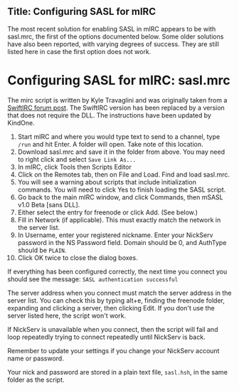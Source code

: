 Title: Configuring SASL for mIRC
---
The most recent solution for enabling SASL in mIRC appears to be with sasl.mrc, the first of the options documented below. Some older solutions have also been reported, with varying degrees of success. They are still listed here in case the first option does not work.

# Configuring SASL for mIRC: sasl.mrc

The mirc script is written by Kyle Travaglini and was originally taken from a [SwiftIRC forum post](http://forum.swiftirc.net/viewtopic.php?f=34&t=23101). The SwiftIRC version has been replaced by a version that does not require the DLL. The instructions have been updated by KindOne.

1. Start mIRC and where you would type text to send to a channel, type `/run` and hit Enter. A folder will open. Take note of this location.
2. Download sasl.mrc and save it in the folder from above. You may need to right click and select `Save Link As...`
3. In mIRC, click Tools then Scripts Editor
4. Click on the Remotes tab, then on File and Load. Find and load sasl.mrc.
5. You will see a warning about scripts that include initialization commands. You will need to click Yes to finish loading the SASL script.
6. Go back to the main mIRC window, and click Commands, then mSASL v1.0 Beta [sans DLL].
7. Either select the entry for freenode or click Add. (See below.)
8. Fill in Network (if applicable). This must exactly match the network in the server list.
9. In Username, enter your registered nickname. Enter your NickServ password in the NS Password field. Domain should be 0, and AuthType should be `PLAIN`.
10. Click OK twice to close the dialog boxes.

If everything has been configured correctly, the next time you connect you should see the message:
`SASL authentication successful`

The server address when you connect must match the server address in the server list. You can check this by typing alt+e, finding the freenode folder, expanding and clicking a server, then clicking Edit. If you don't use the server listed here, the script won't work.

If NickServ is unavailable when you connect, then the script will fail and loop repeatedly trying to connect repeatedly until NickServ is back.

Remember to update your settings if you change your NickServ account name or password.

Your nick and password are stored in a plain text file, `sasl.hsh`, in the same folder as the script.
